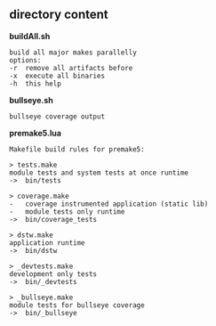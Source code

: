 ## directory content

**buildAll.sh**
```
build all major makes parallelly
options:
-r  remove all artifacts before
-x  execute all binaries
-h  this help
```

**bullseye.sh**
```
bullseye coverage output
```

**premake5.lua**
```
Makefile build rules for premake5:

> tests.make
module tests and system tests at once runtime
->  bin/tests

> coverage.make
-   coverage instrumented application (static lib)
-   module tests only runtime
->  bin/coverage_tests

> dstw.make
application runtime
->  bin/dstw

> _devtests.make
development only tests
->  bin/_devtests

> _bullseye.make
module tests for bullseye coverage
->  bin/_bullseye
```
